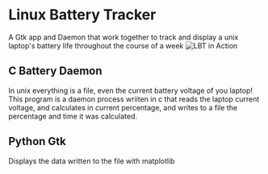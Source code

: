 # Linux Battery Tracker
A Gtk app and Daemon that work together to track and display a unix laptop's battery life throughout the course of a week
![LBT in Action]("example.png")

## C Battery Daemon
In unix everything is a file, even the current battery voltage of you laptop! This program 
is a daemon process wriiten in c that reads the laptop current voltage, and calculates in current
percentage, and writes to a file the percentage and time it was calculated.

## Python Gtk
Displays the data written to the file with matplotlib
